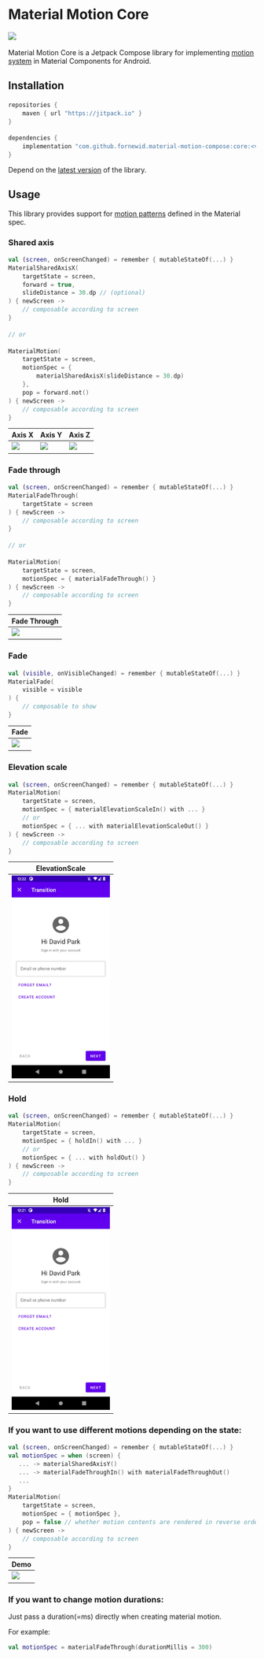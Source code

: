 # Material Motion Core

<a href="https://jitpack.io/#fornewid/material-motion-compose"><img src="https://jitpack.io/v/fornewid/material-motion-compose.svg"/></a>

Material Motion Core is a Jetpack Compose library for implementing [motion system](https://material.io/develop/android/theming/motion/) in Material Components for Android.

## Installation

```gradle
repositories {
    maven { url "https://jitpack.io" }
}

dependencies {
    implementation "com.github.fornewid.material-motion-compose:core:<version>"
}
```

Depend on the [latest version](https://github.com/fornewid/material-motion-compose/releases) of the library.

## Usage

This library provides support for [motion patterns](https://material.io/design/motion/the-motion-system.html) defined in the Material spec.

### Shared axis

```kt
val (screen, onScreenChanged) = remember { mutableStateOf(...) }
MaterialSharedAxisX(
    targetState = screen,
    forward = true,
    slideDistance = 30.dp // (optional)
) { newScreen ->
    // composable according to screen
}

// or

MaterialMotion(
    targetState = screen,
    motionSpec = {
        materialSharedAxisX(slideDistance = 30.dp)
    },
    pop = forward.not()
) { newScreen ->
    // composable according to screen
}
```

| Axis X                     | Axis Y                     | Axis Z                     |
| -------------------------- | -------------------------- | -------------------------- |
| <img width="200" src="docs/shared_axis_x.gif" /> | <img width="200" src="docs/shared_axis_y.gif" /> | <img width="200" src="docs/shared_axis_z.gif" /> |

### Fade through

```kt
val (screen, onScreenChanged) = remember { mutableStateOf(...) }
MaterialFadeThrough(
    targetState = screen
) { newScreen ->
    // composable according to screen
}

// or

MaterialMotion(
    targetState = screen,
    motionSpec = { materialFadeThrough() }
) { newScreen ->
    // composable according to screen
}
```

| Fade Through               |
| -------------------------- |
| <img width="200" src="docs/fade_through.gif" /> |

### Fade

```kt
val (visible, onVisibleChanged) = remember { mutableStateOf(...) }
MaterialFade(
    visible = visible
) {
    // composable to show
}
```

| Fade                       |
| -------------------------- |
| <img width="200" src="docs/fade.gif" /> |

### Elevation scale

```kt
val (screen, onScreenChanged) = remember { mutableStateOf(...) }
MaterialMotion(
    targetState = screen,
    motionSpec = { materialElevationScaleIn() with ... }
    // or
    motionSpec = { ... with materialElevationScaleOut() }
) { newScreen ->
    // composable according to screen
}
```

| ElevationScale             |
| -------------------------- |
| <img width="200" src="docs/elevation_scale.gif" /> |

### Hold

```kt
val (screen, onScreenChanged) = remember { mutableStateOf(...) }
MaterialMotion(
    targetState = screen,
    motionSpec = { holdIn() with ... }
    // or
    motionSpec = { ... with holdOut() }
) { newScreen ->
    // composable according to screen
}
```

| Hold                       |
| -------------------------- |
| <img width="200" src="docs/hold.gif" /> |

### If you want to use different motions depending on the state:

```kt
val (screen, onScreenChanged) = remember { mutableStateOf(...) }
val motionSpec = when (screen) {
   ... -> materialSharedAxisY()
   ... -> materialFadeThroughIn() with materialFadeThroughOut()
   ...
}
MaterialMotion(
    targetState = screen,
    motionSpec = { motionSpec },
    pop = false // whether motion contents are rendered in reverse order.
) { newScreen ->
    // composable according to screen
}
```

| Demo                       |
| -------------------------- |
| <img width="200" src="docs/demo.gif" /> |

### If you want to change motion durations:

Just pass a duration(=ms) directly when creating material motion.

For example:
```kt
val motionSpec = materialFadeThrough(durationMillis = 300)
```
